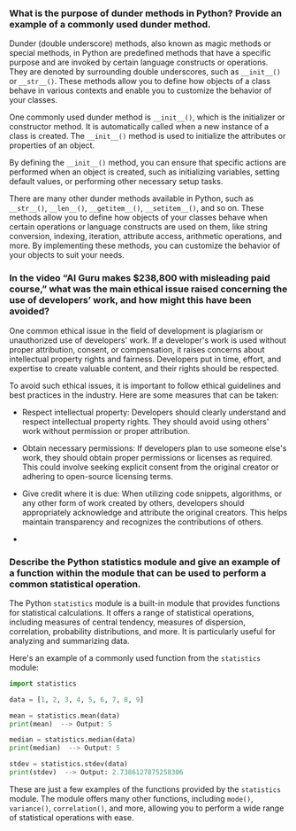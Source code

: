 ### What is the purpose of dunder methods in Python? Provide an example of a commonly used dunder method.
Dunder (double underscore) methods, also known as magic methods or special methods, in Python are predefined methods that have a specific purpose and are invoked by certain language constructs or operations. They are denoted by surrounding double underscores, such as `__init__()` or `__str__()`. These methods allow you to define how objects of a class behave in various contexts and enable you to customize the behavior of your classes.

One commonly used dunder method is `__init__()`, which is the initializer or constructor method. It is automatically called when a new instance of a class is created. The `__init__()` method is used to initialize the attributes or properties of an object.

By defining the `__init__()` method, you can ensure that specific actions are performed when an object is created, such as initializing variables, setting default values, or performing other necessary setup tasks.

There are many other dunder methods available in Python, such as `__str__()`, `__len__()`, `__getitem__()`, `__setitem__()`, and so on. These methods allow you to define how objects of your classes behave when certain operations or language constructs are used on them, like string conversion, indexing, iteration, attribute access, arithmetic operations, and more. By implementing these methods, you can customize the behavior of your objects to suit your needs.

### In the video “AI Guru makes $238,800 with misleading paid course,” what was the main ethical issue raised concerning the use of developers’ work, and how might this have been avoided?
One common ethical issue in the field of development is plagiarism or unauthorized use of developers' work. If a developer's work is used without proper attribution, consent, or compensation, it raises concerns about intellectual property rights and fairness. Developers put in time, effort, and expertise to create valuable content, and their rights should be respected.

To avoid such ethical issues, it is important to follow ethical guidelines and best practices in the industry. Here are some measures that can be taken:

- Respect intellectual property: Developers should clearly understand and respect intellectual property rights. They should avoid using others' work without permission or proper attribution.

- Obtain necessary permissions: If developers plan to use someone else's work, they should obtain proper permissions or licenses as required. This could involve seeking explicit consent from the original creator or adhering to open-source licensing terms.

- Give credit where it is due: When utilizing code snippets, algorithms, or any other form of work created by others, developers should appropriately acknowledge and attribute the original creators. This helps maintain transparency and recognizes the contributions of others.
- 
### Describe the Python statistics module and give an example of a function within the module that can be used to perform a common statistical operation.
The Python `statistics` module is a built-in module that provides functions for statistical calculations. It offers a range of statistical operations, including measures of central tendency, measures of dispersion, correlation, probability distributions, and more. It is particularly useful for analyzing and summarizing data.

Here's an example of a commonly used function from the `statistics` module:

```python
import statistics

data = [1, 2, 3, 4, 5, 6, 7, 8, 9]

mean = statistics.mean(data)
print(mean)  --> Output: 5

median = statistics.median(data)
print(median)  --> Output: 5

stdev = statistics.stdev(data)
print(stdev)  --> Output: 2.7386127875258306
```

These are just a few examples of the functions provided by the `statistics` module. The module offers many other functions, including `mode()`, `variance()`, `correlation()`, and more, allowing you to perform a wide range of statistical operations with ease.
